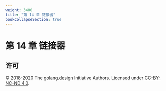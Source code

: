 ```yaml
---
weight: 3400
title: "第 14 章 链接器"
bookCollapseSection: true
---
```


# 第 14 章 链接器

<!-- - [14.1 初始化](./init.md) -->
<!-- - [14.2 模块链接](./link.md) -->
<!-- - [14.3 目标文件](./obj.md) -->
<!-- - [14.4 plugin 包](./plugin.md) -->

## 许可

&copy; 2018-2020 The [golang.design](https://golang.design) Initiative Authors. Licensed under [CC-BY-NC-ND 4.0](https://creativecommons.org/licenses/by-nc-nd/4.0/).